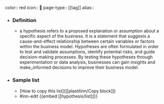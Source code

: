 color:: red
icon:: 🔎
page-type:: [[tag]]
alias:: 

- ### Definition 
  - a hypothesis refers to a proposed explanation or assumption about a specific aspect of the business. It is a statement that suggests a cause-and-effect relationship between certain variables or factors within the business model. Hypotheses are often formulated in order to test and validate assumptions, identify potential risks, and guide decision-making processes. By testing these hypotheses through experimentation or data analysis, businesses can gain insights and make_informed decisions to improve their business model.
- ### Sample list
  - [How to copy this list]([[plastilinn/Copy block]])
  - #inn-edit {{embed [[hypothesis/list]]}}


